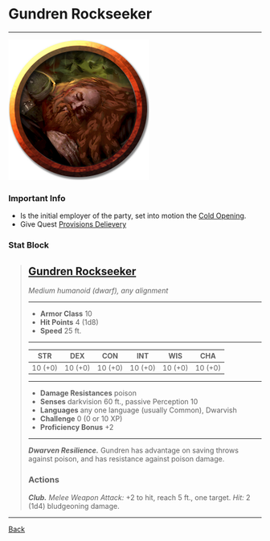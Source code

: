 # Gundren Rockseeker
---

![Gundren Rockseeker](./images/gundren-rockseeker.webp)

### Important Info
 - Is the initial employer of the party, set into motion the [Cold Opening](../scenes/cold-opening.md).
 - Give Quest [Provisions Delievery](../quests/provisions-delivery.md)

### Stat Block
>## [Gundren Rockseeker](https://5e.tools/bestiary.html#gundren%20rockseeker_lmop)
>*Medium humanoid (dwarf), any alignment*
>___
>- **Armor Class** 10
>- **Hit Points** 4 (1d8)
>- **Speed** 25 ft. 
>___
>|STR|DEX|CON|INT|WIS|CHA|
>|:---:|:---:|:---:|:---:|:---:|:---:|
>|10 (+0)|10 (+0)|10 (+0)|10 (+0)|10 (+0)|10 (+0)|
>___
>- **Damage Resistances** poison
>- **Senses** darkvision 60 ft., passive Perception 10
>- **Languages** any one language (usually Common), Dwarvish
>- **Challenge** 0 (0 or 10 XP)
>- **Proficiency Bonus** +2
>___
>***Dwarven Resilience.*** Gundren has advantage on saving throws against poison, and has resistance against poison damage.  
>
>### Actions
>***Club.*** *Melee Weapon Attack:* +2 to hit, reach 5 ft., one target. *Hit:* 2 (1d4) bludgeoning damage.

---
[Back](./npcs.md)